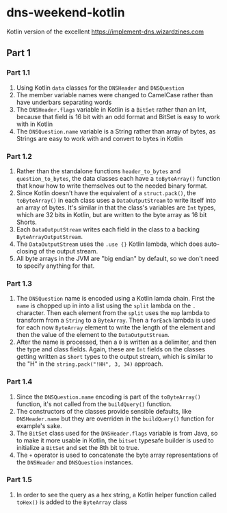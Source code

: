 # dns-weekend-kotlin

Kotlin version of the excellent https://implement-dns.wizardzines.com

## Part 1

### Part 1.1

1. Using Kotlin `data` classes for the `DNSHeader` and `DNSQuestion`
2. The member variable names were changed to CamelCase rather than have underbars separating words 
3. The `DNSHeader.flags` variable in Kotlin is a `BitSet` rather than an Int, because that field is 16 bit with an odd format and BitSet is easy to work with in Kotlin
4. The `DNSQuestion.name` variable is a String rather than array of bytes, as Strings are easy to work with and convert to bytes in Kotlin

### Part 1.2

1. Rather than the standalone functions `header_to_bytes` and `question_to_bytes`, the data classes each have a `toByteArray()` function that know how to write themselves out to the needed binary format.
2. Since Kotlin doesn't have the equivalent of a `struct.pack()`, the `toByteArray()` in each class uses a `DataOutputStream` to write itself into an array of bytes.  It's similar in that the class's variables are `Int` types, which are 32 bits in Kotlin, but are written to the byte array as 16 bit Shorts.
3. Each `DataOutputStream` writes each field in the class to a backing `ByteArrayOutputStream`.
3. The `DataOutputStream` uses the `.use {}` Kotlin lambda, which does auto-closing of the output stream.
4. All byte arrays in the JVM are "big endian" by default, so we don't need to specify anything for that.

### Part 1.3

1. The `DNSQuestion` name is encoded using a Kotlin lamda chain.  First the `name` is chopped up in into a list using the `split` lambda on the `.` character.  Then each element from the `split` uses the `map` lambda to transform from a `String` to a `ByteArray`.  Then a `forEach` lambda is used for each now `ByteArray` element to write the length of the element and then the value of the element to the `DataOutputStream`.
2. After the name is processed, then a `0` is written as a delimiter, and then the type and class fields.  Again, these are `Int` fields on the classes getting written as `Short` types to the output stream, which is similar to the "H" in the `string.pack("!HH", 3, 34)` approach.

### Part 1.4

1. Since the `DNSQuestion.name` encoding is part of the `toByteArray()` function, it's not called from the `buildQuery()` function.
2. The constructors of the classes provide sensible defaults, like `DNSHeader.name` but they are overriden in the `buildQuery()` function for example's sake.
3. The `BitSet` class used for the `DNSHeader.flags` variable is from Java, so to make it more usable in Kotlin, the `bitset` typesafe builder is used to initialize a `BitSet` and set the 8th bit to true.
4. The `+` operator is used to concatenate the byte array representations of the `DNSHeader` and `DNSQuestion` instances.

### Part 1.5

1. In order to see the query as a hex string, a Kotlin helper function called `toHex()` is added to the `ByteArray` class
